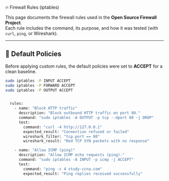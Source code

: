 🔥 Firewall Rules (iptables)

This page documents the firewall rules used in the **Open Source Firewall Project**.  
Each rule includes the command, its purpose, and how it was tested (with `curl`, `ping`, or Wireshark).  

---

## 📌 Default Policies
Before applying custom rules, the default policies were set to **ACCEPT** for a clean baseline.

```bash
sudo iptables -P INPUT ACCEPT
sudo iptables -P FORWARD ACCEPT
sudo iptables -P OUTPUT ACCEPT


  rules:
    - name: "Block HTTP traffic"
      description: "Block outbound HTTP traffic on port 80."
      command: "sudo iptables -A OUTPUT -p tcp --dport 80 -j DROP"
      test:
        command: "curl -4 http://127.0.0.1"
        expected_result: "Connection refused or failed"
        wireshark_filter: "tcp.port == 80"
        wireshark_result: "Red TCP SYN packets with no response"

    - name: "Allow ICMP (ping)"
      description: "Allow ICMP echo requests (ping)."
      command: "sudo iptables -A INPUT -p icmp -j ACCEPT"
      test:
        command: "ping -c 4 study-ccna.com"
        expected_result: "Ping replies received successfully"
